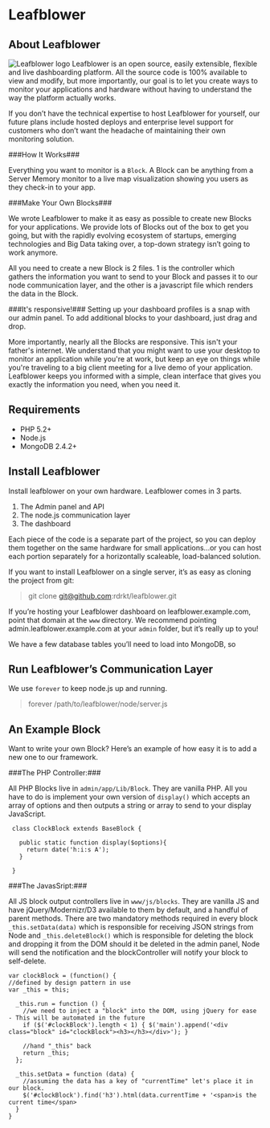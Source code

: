 Leafblower
==========



About Leafblower
----------------

![Leafblower logo](https://raw.github.com/rdrkt/leafblower/master/www/apple-touch-icon-57x57-precomposed.png) Leafblower is an open source, easily extensible, flexible and live dashboarding platform. All the source code is 100% available to view and modify, but more importantly, our goal is to let you create ways to monitor your applications and hardware without having to understand the way the platform actually works.

If you don’t have the technical expertise to host Leafblower for yourself, our future plans include hosted deploys and enterprise level support for customers who don’t want the headache of maintaining their own monitoring solution.

###How It Works###

Everything you want to monitor is a ``Block``. A Block can be anything from a Server Memory monitor to a live map visualization showing you users as they check-in to your app.

###Make Your Own Blocks###

We wrote Leafblower to make it as easy as possible to create new Blocks for your applications.  We provide lots of Blocks out of the box to get you going, but with the rapidly evolving ecosystem of startups, emerging technologies and Big Data taking over, a top-down strategy isn’t going to work anymore.

All you need to create a new Block is 2 files. 1 is the controller which gathers the information you want to send to your Block and passes it to our node communication layer, and the other is a javascript file which renders the data in the Block.

###It's responsive!###
Setting up your dashboard profiles is a snap with our admin panel.  To add additional blocks to your dashboard, just drag and drop.

More importantly, nearly all the Blocks are responsive. This isn't your father's internet. We understand that you might want to use your desktop to monitor an application while you're at work, but keep an eye on things while you're traveling to a big client meeting for a live demo of your application. Leafblower keeps you informed with a simple, clean interface that gives you exactly the information you need, when you need it.

Requirements
------------

- PHP 5.2+
- Node.js
- MongoDB 2.4.2+


Install Leafblower
------------------

Install leafblower on your own hardware.  Leafblower comes in 3 parts. 

  1. The Admin panel and API
  2. The node.js communication layer
  3. The dashboard

Each piece of the code is a separate part of the project, so you can deploy them together on the same hardware for small applications...or you can host each portion separately for a horizontally scaleable, load-balanced solution.

If you want to install Leafblower on a single server, it’s as easy as cloning the project from git:

> git clone git@github.com:rdrkt/leafblower.git

If you’re hosting your Leafblower dashboard on leafblower.example.com, point that domain at the ``www`` directory. We recommend pointing admin.leafblower.example.com at your ``admin`` folder, but it’s really up to you!

We have a few database tables you’ll need to load into MongoDB, so 

Run Leafblower’s Communication Layer
------------------------------------

We use ``forever`` to keep node.js up and running.

> forever /path/to/leafblower/node/server.js

An Example Block
----------------

Want to write your own Block? Here’s an example of how easy it is to add a new one to our framework.

###The PHP Controller:###

All PHP Blocks live in ``admin/app/Lib/Block``.  They are vanilla PHP.  All you have to do is implement your own version of ``display()`` which accepts an array of options and then outputs a string or array to send to your display JavaScript.

     class ClockBlock extends BaseBlock {
     
       public static function display($options){
         return date('h:i:s A');
       }
       
     }

###The JavasSript:###

All JS block output controllers live in ``www/js/blocks``. They are vanilla JS and have jQuery/Modernizr/D3 available to them by default, and a handful of parent methods. There are two mandatory methods required in every block ``_this.setData(data)`` which is responsible for receiving JSON strings from Node and ``_this.deleteBlock()`` which is responsible for deleting the block and dropping it from the DOM should it be deleted in the admin panel, Node will send the notification and the blockController will notify your block to self-delete.

    var clockBlock = (function() {
    //defined by design pattern in use
    var _this = this;
     
      _this.run = function () {
        //we need to inject a "block" into the DOM, using jQuery for ease - This will be automated in the future
        if ($('#clockBlock').length < 1) { $('main').append('<div class="block" id="clockBlock"><h3></h3></div>'); }
        
        //hand "_this" back
        return _this;
      };

      _this.setData = function (data) {
        //assuming the data has a key of "currentTime" let's place it in our block.
        $('#clockBlock').find('h3').html(data.currentTime + '<span>is the current time</span>
      }
    }
